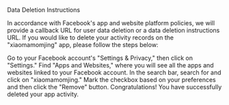 Data Deletion Instructions

In accordance with Facebook's app and website platform policies, we will provide a callback URL for user data deletion or a data deletion instructions URL. If you would like to delete your activity records on the "xiaomamomjing" app, please follow the steps below:

Go to your Facebook account's "Settings & Privacy," then click on "Settings."
Find "Apps and Websites," where you will see all the apps and websites linked to your Facebook account.
In the search bar, search for and click on "xiaomamomjing."
Mark the checkbox based on your preferences and then click the "Remove" button.
Congratulations! You have successfully deleted your app activity.
